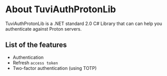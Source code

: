 # About TuviAuthProtonLib

TuviAuthProtonLib is a .NET standard 2.0 C# Library that can can help you authenticate against Proton servers.

## List of the features

- Authentication
- Refresh `access token`
- Two-factor authentication (using TOTP)
